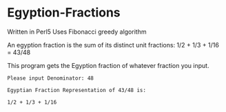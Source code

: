 # Egyption-Fractions
Written in Perl5
Uses Fibonacci greedy algorithm 

An egyption fraction is the sum of its distinct unit fractions:
1/2 + 1/3 + 1/16 = 43/48

This program gets the Egyption fraction of whatever fraction you input.

```Please input Numerator: 43
Please input Denominator: 48

Egyptian Fraction Representation of 43/48 is: 

1/2 + 1/3 + 1/16
```

